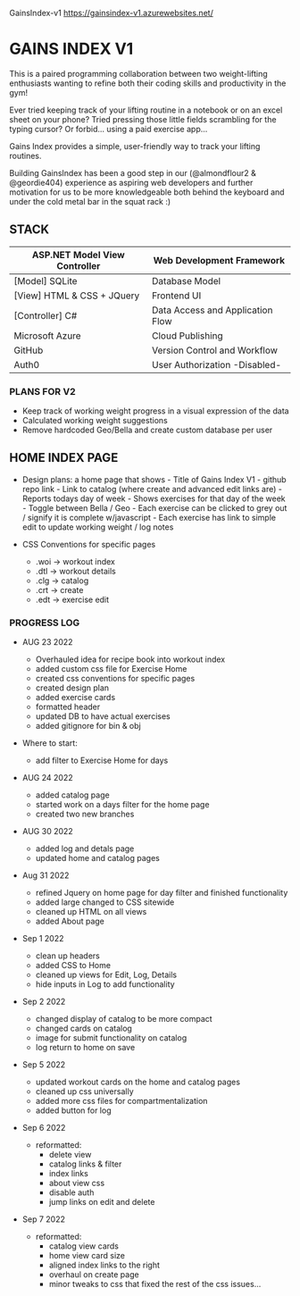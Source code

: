 GainsIndex-v1 https://gainsindex-v1.azurewebsites.net/

# GAINS INDEX V1
This is a paired programming collaboration between two weight-lifting enthusiasts wanting to refine both their coding skills and productivity in the gym!

Ever tried keeping track of your lifting routine in a notebook or on an excel sheet on your phone? 
Tried pressing those little fields scrambling for the typing cursor? 
Or forbid... using a paid exercise app...

Gains Index provides a simple, user-friendly way to track your lifting routines.

Building GainsIndex has been a good step in our (@almondflour2 & @geordie404) experience as aspiring web developers and further motivation for us to be more knowledgeable both behind the keyboard and under the cold metal bar in the squat rack :)

## STACK
                              
ASP.NET Model View Controller | Web Development Framework
----------------------------- | ----------------------------
[Model] SQLite                | Database Model
[View] HTML & CSS + JQuery    | Frontend UI
[Controller] C#	              | Data Access and Application Flow
Microsoft Azure               |	Cloud Publishing
GitHub	                      | Version Control and Workflow
Auth0                         | User Authorization -Disabled-


### PLANS FOR V2 
- Keep track of working weight progress in a visual expression of the data
- Calculated working weight suggestions
- Remove hardcoded Geo/Bella and create custom database per user

## HOME INDEX PAGE 
- Design plans: a home page that shows
                - Title of Gains Index V1
                - github repo link
                - Link to catalog (where create and advanced edit links are)
                - Reports todays day of week
                - Shows exercises for that day of the week 
                    - Toggle between Bella / Geo
                    - Each exercise can be clicked to grey out / signify it is complete w/javascript
                    - Each exercise has link to simple edit to update working weight / log notes

- CSS Conventions for specific pages
    - .woi -> workout index
    - .dtl -> workout details 
    - .clg -> catalog
    - .crt -> create
    - .edt -> exercise edit

### PROGRESS LOG 
- AUG 23 2022
    - Overhauled idea for recipe book into workout index
    - added custom css file for Exercise Home 
    - created css conventions for specific pages
    - created design plan
    - added exercise cards
    - formatted header
    - updated DB to have actual exercises
    - added gitignore for bin & obj

- Where to start:
    - add filter to Exercise Home for days 

- AUG 24 2022
    - added catalog page
    - started work on a days filter for the home page 
    - created two new branches 

- AUG 30 2022
    - added log and detals page
    - updated home and catalog pages

- Aug 31 2022
    - refined Jquery on home page for day filter and finished functionality
    - added large changed to CSS sitewide
    - cleaned up HTML on all views
    - added About page

- Sep 1 2022
    - clean up headers
    - added CSS to Home
    - cleaned up views for Edit, Log, Details
    - hide inputs in Log to add functionality

- Sep 2 2022
    - changed display of catalog to be more compact
    - changed cards on catalog
    - image for submit functionality on catalog
    - log return to home on save

- Sep 5 2022
    - updated workout cards on the home and catalog pages
    - cleaned up css universally
    - added more css files for compartmentalization
    - added button for log

- Sep 6 2022
    - reformatted:
        - delete view
        - catalog links & filter
        - index links 
        - about view css
        - disable auth
        - jump links on edit and delete

- Sep 7 2022
    - reformatted:
        - catalog view cards 
        - home view card size
        - aligned index links to the right
        - overhaul on create page
        - minor tweaks to css that fixed the rest of the css issues...




